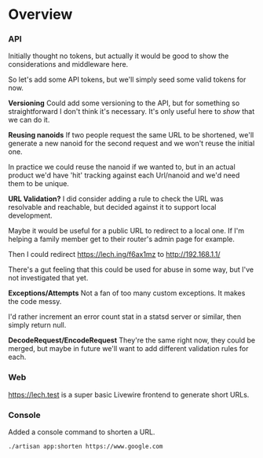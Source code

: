 # Overview
### API
Initially thought no tokens, but actually it would be good to show the considerations and middleware here.

So let's add some API tokens, but we'll simply seed some valid tokens for now.

**Versioning**
Could add some versioning to the API, but for something so straightforward I don't think it's necessary. It's only useful here to _show_ that we can do it.

**Reusing nanoids**
If two people request the same URL to be shortened, we'll generate a new nanoid for the second request and we won't reuse the initial one.

In practice we could reuse the nanoid if we wanted to, but in an actual product we'd have 'hit' tracking against each Url/nanoid and we'd need them to be unique.

**URL Validation?**
I did consider adding a rule to check the URL was resolvable and reachable, but decided against it to support local development.

Maybe it would be useful for a public URL to redirect to a local one. If I'm helping a family member get to their router's admin page for example.

Then I could redirect https://lech.ing/f6ax1mz to http://192.168.1.1/

There's a gut feeling that this could be used for abuse in some way, but I've not investigated that yet.

**Exceptions/Attempts**
Not a fan of too many custom exceptions. It makes the code messy.

I'd rather increment an error count stat in a statsd server or similar, then simply return null.

**DecodeRequest/EncodeRequest**
They're the same right now, they could be merged, but maybe in future we'll want to add different validation rules for each.

### Web

https://lech.test is a super basic Livewire frontend to generate short URLs.

### Console
Added a console command to shorten a URL.

```bash
./artisan app:shorten https://www.google.com
```
